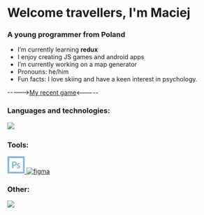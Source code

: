 <h1>Welcome travellers, I'm Maciej</h1>
<h3>A young programmer from Poland</h3>

- I’m currently learning **redux** 
- I enjoy creating JS games and android apps
- I’m currently working on a map generator
- Pronouns: he/him 
- Fun facts: I love skiing and have a keen interest in psychology.

-----&gt;<a align="left" href="http://chemik4.ct8.pl/gauntlet_c64_game/">My recent game</a>&lt;-----

<h3 align="left">Languages and technologies:</h3>
<p align="left">
    <a href="https://skillicons.dev">
        <img src="https://skillicons.dev/icons?i=html,css,bootstrap,react,js,ts,redux,java,androidstudio" />
    </a>
</p>
<h3 align="left">Tools:</h3>
<p align="left">
  <a href="https://www.photoshop.com/en" target="_blank" rel="noreferrer">
    <img
      src="https://raw.githubusercontent.com/devicons/devicon/master/icons/photoshop/photoshop-line.svg"
      alt="photoshop"
      width="40"
      height="40"
    />
  </a>
  <a href="https://www.figma.com/" target="_blank" rel="noreferrer">
    <img
      src="https://www.vectorlogo.zone/logos/figma/figma-icon.svg"
      alt="figma"
      width="40"
      height="40"
    />
  </a>
</p>
<h3 align="left">Other:</h3>
<p align="left">
    <a href="https://skillicons.dev">
        <img src="https://skillicons.dev/icons?i=git,nodejs,express,mysql" />
    </a>
</p>
